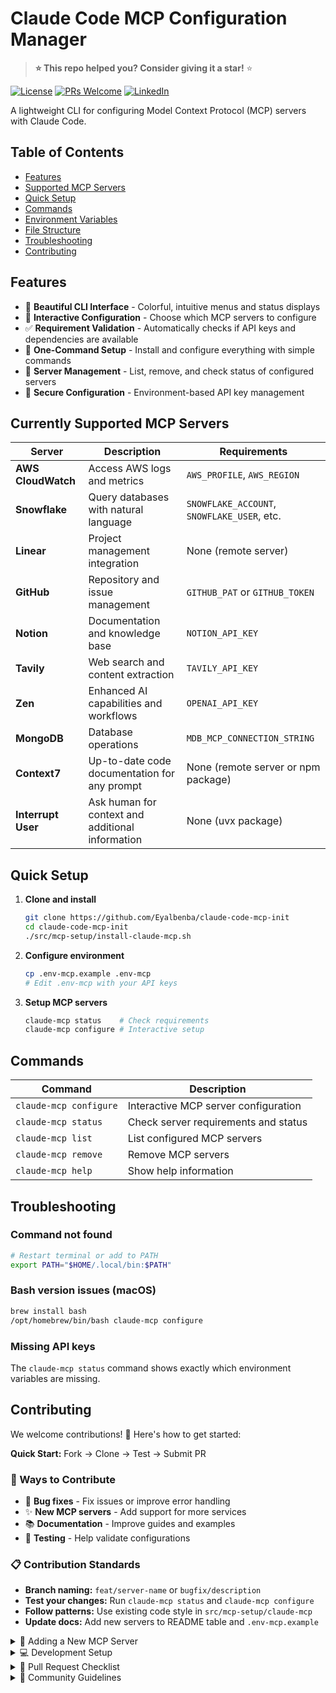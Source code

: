 # Claude Code MCP Configuration Manager

> **⭐ This repo helped you? Consider giving it a star!** ⭐

[![License](https://img.shields.io/badge/License-Apache%202.0-blue.svg)](https://opensource.org/licenses/Apache-2.0)
[![PRs Welcome](https://img.shields.io/badge/PRs-welcome-brightgreen.svg?style=flat-square)](http://makeapullrequest.com)
[![LinkedIn](https://img.shields.io/badge/LinkedIn-Connect-blue)](https://www.linkedin.com/in/eyal-ben-barouch-007-1a2b3c4d5/)

A lightweight CLI for configuring Model Context Protocol (MCP) servers with Claude Code.

## Table of Contents

- [Features](#features)
- [Supported MCP Servers](#supported-mcp-servers)
- [Quick Setup](#quick-setup)
- [Commands](#commands)
- [Environment Variables](#environment-variables)
- [File Structure](#file-structure)
- [Troubleshooting](#troubleshooting)
- [Contributing](#contributing)

## Features

- 🎨 **Beautiful CLI Interface** - Colorful, intuitive menus and status displays
- 🔧 **Interactive Configuration** - Choose which MCP servers to configure
- ✅ **Requirement Validation** - Automatically checks if API keys and dependencies are available
- 🚀 **One-Command Setup** - Install and configure everything with simple commands
- 🔄 **Server Management** - List, remove, and check status of configured servers
- 🔐 **Secure Configuration** - Environment-based API key management

## Currently Supported MCP Servers

| Server | Description | Requirements |
|--------|-------------|--------------|
| **AWS CloudWatch** | Access AWS logs and metrics | `AWS_PROFILE`, `AWS_REGION` |
| **Snowflake** | Query databases with natural language | `SNOWFLAKE_ACCOUNT`, `SNOWFLAKE_USER`, etc. |
| **Linear** | Project management integration | None (remote server) |
| **GitHub** | Repository and issue management | `GITHUB_PAT` or `GITHUB_TOKEN` |
| **Notion** | Documentation and knowledge base | `NOTION_API_KEY` |
| **Tavily** | Web search and content extraction | `TAVILY_API_KEY` |
| **Zen** | Enhanced AI capabilities and workflows | `OPENAI_API_KEY` |
| **MongoDB** | Database operations | `MDB_MCP_CONNECTION_STRING` |
| **Context7** | Up-to-date code documentation for any prompt | None (remote server or npm package) |
| **Interrupt User** | Ask human for context and additional information | None (uvx package) |

## Quick Setup

1. **Clone and install**
   ```bash
   git clone https://github.com/Eyalbenba/claude-code-mcp-init
   cd claude-code-mcp-init
   ./src/mcp-setup/install-claude-mcp.sh
   ```

2. **Configure environment**
   ```bash
   cp .env-mcp.example .env-mcp
   # Edit .env-mcp with your API keys
   ```

3. **Setup MCP servers**
   ```bash
   claude-mcp status    # Check requirements
   claude-mcp configure # Interactive setup
   ```

## Commands

| Command | Description |
|---------|-------------|
| `claude-mcp configure` | Interactive MCP server configuration |
| `claude-mcp status` | Check server requirements and status |
| `claude-mcp list` | List configured MCP servers |
| `claude-mcp remove` | Remove MCP servers |
| `claude-mcp help` | Show help information |


## Troubleshooting

### Command not found
```bash
# Restart terminal or add to PATH
export PATH="$HOME/.local/bin:$PATH"
```

### Bash version issues (macOS)
```bash
brew install bash
/opt/homebrew/bin/bash claude-mcp configure
```

### Missing API keys
The `claude-mcp status` command shows exactly which environment variables are missing.

## Contributing

We welcome contributions! 🎉 Here's how to get started:

**Quick Start:** Fork → Clone → Test → Submit PR

### 🚀 Ways to Contribute
- 🐛 **Bug fixes** - Fix issues or improve error handling
- ✨ **New MCP servers** - Add support for more services  
- 📚 **Documentation** - Improve guides and examples
- 🧪 **Testing** - Help validate configurations

### 📋 Contribution Standards
- **Branch naming:** `feat/server-name` or `bugfix/description`
- **Test your changes:** Run `claude-mcp status` and `claude-mcp configure`
- **Follow patterns:** Use existing code style in `src/mcp-setup/claude-mcp`
- **Update docs:** Add new servers to README table and `.env-mcp.example`

<details>
<summary>🔧 Adding a New MCP Server</summary>

### Step-by-Step Guide

1. **Define the server** in `src/mcp-setup/claude-mcp`:
   ```bash
   MCP_SERVERS[newserver]="New Server Name"
   MCP_DESCRIPTIONS[newserver]="Description of what this server does"
   MCP_REQUIREMENTS[newserver]="REQUIRED_ENV_VAR, ANOTHER_VAR"
   ```

2. **Add configuration function**:
   ```bash
   configure_newserver_server() {
       if claude mcp add "server-name" "$UVX_PATH" \
           server-package@latest \
           -e "ENV_VAR=$ENV_VAR" \
           -t stdio; then
           print_success "New Server configured successfully"
       else
           print_error "Failed to configure New Server"
           return 1
       fi
   }
   ```

3. **Wire it up** in the case statement:
   ```bash
   case "$server_key" in
       # ... existing servers ...
       "newserver")
           configure_newserver_server
           ;;
   ```

4. **Update documentation**:
   - Add server to the Supported MCP Servers table above
   - Add environment variables to `.env-mcp.example`

5. **Test thoroughly**:
   ```bash
   claude-mcp status    # Should show your new server
   claude-mcp configure # Should allow configuring it
   ```


</details>

<details>
<summary>💻 Development Setup</summary>

### Quick Setup
```bash
# Fork the repo on GitHub, then:
git clone https://github.com/YOUR-USERNAME/claude-mcp-init
cd claude-mcp-init
./src/mcp-setup/install-claude-mcp.sh

# Create test environment
cp .env-mcp.example .env-mcp
# Edit .env-mcp with your test credentials

# Test your changes
claude-mcp status
claude-mcp configure
```

### Requirements
- Bash 4.0+ (auto-installed on macOS via Homebrew)
- uvx (auto-detected or set `UVX_PATH_OVERRIDE`)
- Claude Code CLI

</details>

<details>
<summary>📝 Pull Request Checklist</summary>

### Before Submitting
- [ ] **Tested locally** - Your changes work with `claude-mcp status` and `claude-mcp configure`
- [ ] **Documentation updated** - README table and `.env-mcp.example` if adding new server
- [ ] **Code follows patterns** - Matches existing style and structure
- [ ] **Branch named correctly** - `feat/server-name` or `bugfix/description`
- [ ] **Clear commit message** - Explains what and why

### Pull Request Template
```markdown
## Changes
- Brief description of what you added/fixed

## Testing
- [ ] Tested with `claude-mcp status`
- [ ] Tested with `claude-mcp configure`
- [ ] Updated documentation if needed

## Type of Change
- [ ] Bug fix
- [ ] New MCP server
- [ ] Documentation update
- [ ] Other: ___________
```

</details>

<details>
<summary>🤝 Community Guidelines</summary>

### Code of Conduct
- **Be respectful** and inclusive in all interactions
- **Help others** learn and contribute
- **Focus on constructive feedback** in reviews
- **Assume good intentions** from contributors

### Getting Help
- **Issues** - Use GitHub Issues for bugs and feature requests
- **Discussions** - Use GitHub Discussions for questions
- **Security** - Email security issues privately (see Security section)

### Recognition
All contributors will be recognized in our release notes and contributor acknowledgments.

</details>
